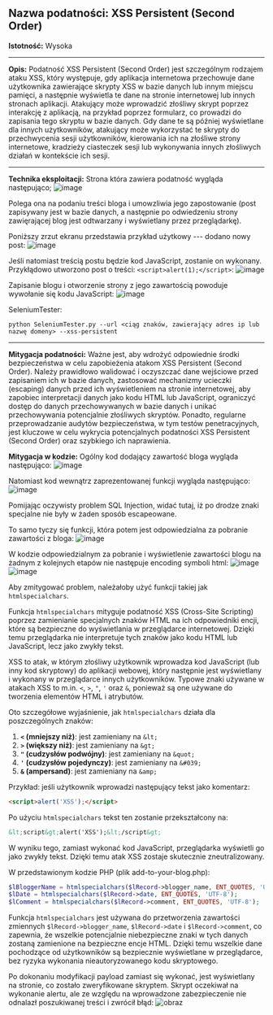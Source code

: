 ## Nazwa podatności: XSS Persistent (Second Order)

**Istotność:** Wysoka

---

**Opis:**
Podatność XSS Persistent (Second Order) jest szczególnym rodzajem ataku XSS, który występuje, gdy aplikacja internetowa przechowuje dane użytkownika zawierające skrypty XSS w bazie danych lub innym miejscu pamięci, a następnie wyświetla te dane na stronie internetowej lub innych stronach aplikacji. Atakujący może wprowadzić złośliwy skrypt poprzez interakcję z aplikacją, na przykład poprzez formularz, co prowadzi do zapisania tego skryptu w bazie danych. Gdy dane te są później wyświetlane dla innych użytkowników, atakujący może wykorzystać te skrypty do przechwycenia sesji użytkowników, kierowania ich na złośliwe strony internetowe, kradzieży ciasteczek sesji lub wykonywania innych złośliwych działań w kontekście ich sesji.

---

**Technika eksploitacji:**
Strona która zawiera podatność wygląda następująco;
![image](https://github.com/GrzechuG/PWR-CBE-BAW-mutillidae-2024/assets/28838004/86bf509f-d4d8-4cad-af76-9e88f095fd9f)

Polega ona na podaniu treści bloga i umowzliwia jego zapostowanie (post zapisywany jest w bazie danych, a następnie po odwiedzeniu strony zawięrającej blog jest odtwarzany i wyświetlany przez przeglądarkę).

Poniższy zrzut ekranu przedstawia przykład użytkowy --- dodano nowy post:
![image](https://github.com/GrzechuG/PWR-CBE-BAW-mutillidae-2024/assets/28838004/9fddc56b-9169-4ee8-9f04-61ba39960db5)

Jeśli natomiast treścią postu będzie kod JavaScript, zostanie on wykonany. Przykłądowo utworzono post o treści: `<script>alert(1);</script>`:
![image](https://github.com/GrzechuG/PWR-CBE-BAW-mutillidae-2024/assets/28838004/e7bc909c-6fd3-41b0-9799-a969b6ed688e)

Zapisanie blogu i otworzenie strony z jego zawartością powoduje wywołanie się kodu JavaScript:
![image](https://github.com/GrzechuG/PWR-CBE-BAW-mutillidae-2024/assets/28838004/39fb0aeb-0fe8-4064-b394-3449a54eca6a)

SeleniumTester:
```
python SeleniumTester.py --url <ciąg znaków, zawierający adres ip lub nazwę domeny> --xss-persistent
```

---

**Mitygacja podatności:**
Ważne jest, aby wdrożyć odpowiednie środki bezpieczeństwa w celu zapobieżenia atakom XSS Persistent (Second Order). Należy prawidłowo walidować i oczyszczać dane wejściowe przed zapisaniem ich w bazie danych, zastosować mechanizmy ucieczki (escaping) danych przed ich wyświetleniem na stronie internetowej, aby zapobiec interpretacji danych jako kodu HTML lub JavaScript, ograniczyć dostęp do danych przechowywanych w bazie danych i unikać przechowywania potencjalnie złośliwych skryptów. Ponadto, regularne przeprowadzanie audytów bezpieczeństwa, w tym testów penetracyjnych, jest kluczowe w celu wykrycia potencjalnych podatności XSS Persistent (Second Order) oraz szybkiego ich naprawienia.

**Mitygacja w kodzie:**
Ogólny kod dodający zawartość bloga wygląda następująco:
![image](https://github.com/GrzechuG/PWR-CBE-BAW-mutillidae-2024/assets/28838004/867b9dc1-fbdf-44f8-a824-c12cfcd389d7)

Natomiast kod wewnątrz zaprezentowanej funkcji wygląda następująco:
![image](https://github.com/GrzechuG/PWR-CBE-BAW-mutillidae-2024/assets/28838004/8a0c1403-2371-43e1-ae58-bb717cd706d0)

Pomijając oczywisty problem SQL Injection, widać tutaj, iż po drodze znaki specjalne nie były w żaden sposób escapeowane.

To samo tyczy się funkcji, która potem jest odpowiedzialna za pobranie zawartości z bloga:
![image](https://github.com/GrzechuG/PWR-CBE-BAW-mutillidae-2024/assets/28838004/fa651161-ce77-4887-9662-b72a04f2ae90)

W kodzie odpowiedzialnym za pobranie i wyświetlenie zawartości blogu na żadnym z kolejnych etapów nie następuje encoding symboli html:
![image](https://github.com/GrzechuG/PWR-CBE-BAW-mutillidae-2024/assets/28838004/65bc65d3-a379-4402-a296-64edc2a91d1d)
![image](https://github.com/GrzechuG/PWR-CBE-BAW-mutillidae-2024/assets/28838004/0be4377b-4050-4d4c-8fda-5fd16185b655)

Aby zmitygować problem, należałoby użyć funkcji takiej jak `htmlspecialchars`.

Funkcja `htmlspecialchars` mityguje podatność XSS (Cross-Site Scripting) poprzez zamienianie specjalnych znaków HTML na ich odpowiedniki encji, które są bezpieczne do wyświetlania w przeglądarce internetowej. Dzięki temu przeglądarka nie interpretuje tych znaków jako kodu HTML lub JavaScript, lecz jako zwykły tekst.

XSS to atak, w którym złośliwy użytkownik wprowadza kod JavaScript (lub inny kod skryptowy) do aplikacji webowej, który następnie jest wyświetlany i wykonany w przeglądarce innych użytkowników. Typowe znaki używane w atakach XSS to m.in. `<`, `>`, `"`, `'` oraz `&`, ponieważ są one używane do tworzenia elementów HTML i atrybutów.

Oto szczegółowe wyjaśnienie, jak `htmlspecialchars` działa dla poszczególnych znaków:

1. **`<` (mniejszy niż)**: jest zamieniany na `&lt;`
2. **`>` (większy niż)**: jest zamieniany na `&gt;`
3. **`"` (cudzysłów podwójny)**: jest zamieniany na `&quot;`
4. **`'` (cudzysłów pojedynczy)**: jest zamieniany na `&#039;`
5. **`&` (ampersand)**: jest zamieniany na `&amp;`

Przykład: jeśli użytkownik wprowadzi następujący tekst jako komentarz:

```html
<script>alert('XSS');</script>
```

Po użyciu `htmlspecialchars` tekst ten zostanie przekształcony na:

```html
&lt;script&gt;alert('XSS');&lt;/script&gt;
```

W wyniku tego, zamiast wykonać kod JavaScript, przeglądarka wyświetli go jako zwykły tekst. Dzięki temu atak XSS zostaje skutecznie zneutralizowany.

W przedstawionym kodzie PHP (plik add-to-your-blog.php):

```php
$lBloggerName = htmlspecialchars($lRecord->blogger_name, ENT_QUOTES, 'UTF-8');
$lDate = htmlspecialchars($lRecord->date, ENT_QUOTES, 'UTF-8');
$lComment = htmlspecialchars($lRecord->comment, ENT_QUOTES, 'UTF-8');
```

Funkcja `htmlspecialchars` jest używana do przetworzenia zawartości zmiennych `$lRecord->blogger_name`, `$lRecord->date` i `$lRecord->comment`, co zapewnia, że wszelkie potencjalnie niebezpieczne znaki w tych danych zostaną zamienione na bezpieczne encje HTML. Dzięki temu wszelkie dane pochodzące od użytkowników są bezpiecznie wyświetlane w przeglądarce, bez ryzyka wykonania nieautoryzowanego kodu skryptowego.

Po dokonaniu modyfikacji payload zamiast się wykonać, jest wyświetlany na stronie, co zostało zweryfikowane skryptem. Skrypt oczekiwał na wykonanie alertu, ale ze względu na wprowadzone zabezpieczenie nie odnalazł poszukiwanej treści i zwrócił błąd:
![obraz](https://github.com/GrzechuG/PWR-CBE-BAW-mutillidae-2024/assets/93217316/29bd0060-55f1-4859-a580-9f6ba28ab6a3)



